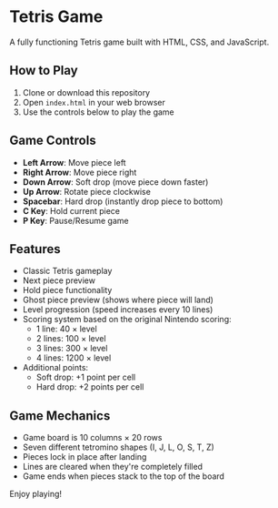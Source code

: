 # Tetris Game

A fully functioning Tetris game built with HTML, CSS, and JavaScript.

## How to Play

1. Clone or download this repository
2. Open `index.html` in your web browser
3. Use the controls below to play the game

## Game Controls

- **Left Arrow**: Move piece left
- **Right Arrow**: Move piece right  
- **Down Arrow**: Soft drop (move piece down faster)
- **Up Arrow**: Rotate piece clockwise
- **Spacebar**: Hard drop (instantly drop piece to bottom)
- **C Key**: Hold current piece
- **P Key**: Pause/Resume game

## Features

- Classic Tetris gameplay
- Next piece preview
- Hold piece functionality
- Ghost piece preview (shows where piece will land)
- Level progression (speed increases every 10 lines)
- Scoring system based on the original Nintendo scoring:
  - 1 line: 40 × level
  - 2 lines: 100 × level
  - 3 lines: 300 × level
  - 4 lines: 1200 × level
- Additional points:
  - Soft drop: +1 point per cell
  - Hard drop: +2 points per cell

## Game Mechanics

- Game board is 10 columns × 20 rows
- Seven different tetromino shapes (I, J, L, O, S, T, Z)
- Pieces lock in place after landing
- Lines are cleared when they're completely filled
- Game ends when pieces stack to the top of the board

Enjoy playing!
